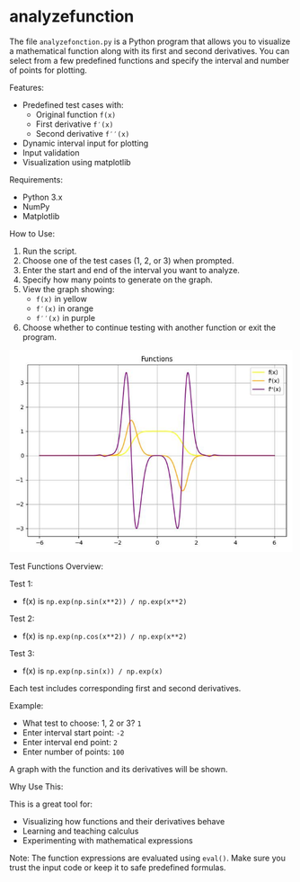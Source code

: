 # analyzefunction
The file `analyzefonction.py` is a Python program that allows you to visualize a mathematical function along with its first and second derivatives. You can select from a few predefined functions and specify the interval and number of points for plotting.

Features:
-	Predefined test cases with:
    - 	Original function `f(x)`
    - 	First derivative `f′(x)`
    - 	Second derivative `f′′(x)`
-	Dynamic interval input for plotting
-	Input validation
-	Visualization using matplotlib

Requirements:
-	Python 3.x
-	NumPy
-	Matplotlib

How to Use:
1.	Run the script.
2.	Choose one of the test cases (1, 2, or 3) when prompted.
3.	Enter the start and end of the interval you want to analyze.
4.	Specify how many points to generate on the graph.
5.	View the graph showing:
    - `f(x)` in yellow
    - `f′(x)` in orange
    - `f′′(x)` in purple
6.	Choose whether to continue testing with another function or exit the program.

![analyzefunction](analyzefunction.jpeg)

Test Functions Overview:

Test 1:

- f(x) is `np.exp(np.sin(x**2)) / np.exp(x**2)`

Test 2:

- f(x) is `np.exp(np.cos(x**2)) / np.exp(x**2)`

Test 3:

- f(x) is `np.exp(np.sin(x)) / np.exp(x)`

Each test includes corresponding first and second derivatives.

Example:

- What test to choose: 1, 2 or 3? `1`
- Enter interval start point: `-2`
- Enter interval end point: `2`
- Enter number of points: `100`

A graph with the function and its derivatives will be shown.

Why Use This:

This is a great tool for:
-	Visualizing how functions and their derivatives behave
-	Learning and teaching calculus
-	Experimenting with mathematical expressions

Note:
The function expressions are evaluated using `eval()`. Make sure you trust the input code or keep it to safe predefined formulas.

